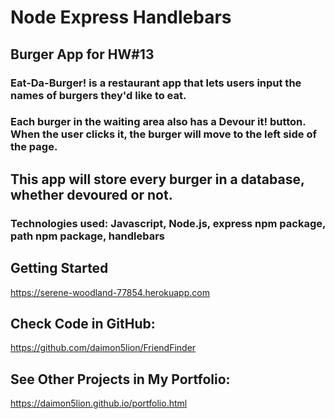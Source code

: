 

# Node Express Handlebars
## Burger App for HW#13
### Eat-Da-Burger! is a restaurant app that lets users input the names of burgers they'd like to eat.
### Each burger in the waiting area also has a Devour it! button. When the user clicks it, the burger will move to the left side of the page.
## This app will store every burger in a database, whether devoured or not.
### Technologies used: Javascript, Node.js, express npm package, path npm package, handlebars

## Getting Started
https://serene-woodland-77854.herokuapp.com  

## Check Code in GitHub:
https://github.com/daimon5lion/FriendFinder

## See Other Projects in My Portfolio: 
https://daimon5lion.github.io/portfolio.html 